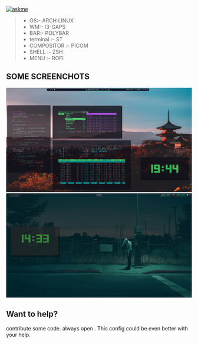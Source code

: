 <a href="https://github.com/paranoid73/"><img src="https://img.shields.io/badge/Ask%20me-anything-1abc9c.svg" alt="askme"></a>

> -  OS:-           ARCH LINUX
> -  WM:-           I3-GAPS
> -  BAR:-          POLYBAR
> -  terminal :-    ST
> -  COMPOSITOR :-  PICOM
> -  SHELL :-       ZSH
> -  MENU :-        ROFI

 ## SOME SCREENCHOTS

 ![alt text](https://github.com/spctr01/dotfiles/blob/master/imgs/1.png)
 ![alt text](https://github.com/spctr01/dotfiles/blob/master/imgs/2.png)
 
 ## Want to help?
contribute some code. always open .
This config could be even better with your help.
